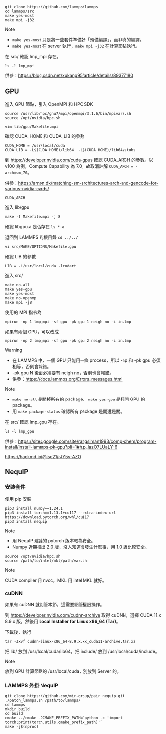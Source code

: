 ```
git clone https://github.com/lammps/lammps
cd lammps/src
make yes-most
make mpi -j32
```

> [!NOTE]
> - `make yes-most` 只是將一些套件準備好「預備編譯」，而非真的編譯。
> - `make yes-most` 在 server 執行，`make mpi -j32` 在計算節點執行。

在 src/ 確認 lmp_mpi 存在。

```
ls -l lmp_mpi
```

供參：https://blog.csdn.net/xukang95/article/details/89377180

## GPU

進入 GPU 節點，引入 OpenMPI 和 HPC SDK

```
source /usr/lib/hpc/gnu7/mpi/openmpi/3.1.6/bin/mpivars.sh
source /opt/nvidia/hpc.sh
```

```
vim lib/gpu/Makefile.mpi
```

確認 CUDA_HOME 和 CUDA_LIB 的參數

```
CUDA_HOME = /usr/local/cuda
CUDA_LIB = -L$(CUDA_HOME)/lib64  -L$(CUDA_HOME)/lib64/stubs
```

到 https://developer.nvidia.com/cuda-gpus 確認 CUDA_ARCH 的參數。以 v100 為例，Compute Capability 為 7.0，故取消註解 ```CUDA_ARCH = -arch=sm_70```。

供參：https://arnon.dk/matching-sm-architectures-arch-and-gencode-for-various-nvidia-cards/

```
CUDA_ARCH
```

進入 lib/gpu

```
make -f Makefile.mpi -j 8
```

確認 libgpu.a 是否存在 ```ls *.a```

退回到 LAMMPS 的根目錄 ```cd ../../```

```
vi src/MAKE/OPTIONS/Makefile.gpu
```

確認 LIB 的參數

```
LIB = -L/usr/local/cuda -lcudart
```

進入 src/

```
make no-all
make yes-gpu
make yes-most
make no-openmp
make mpi -j8
```

使用的 MPI 指令為
```
mpirun -np 1 lmp_mpi -sf gpu -pk gpu 1 neigh no -i in.lmp
```

如果有兩個 GPU，可以改成
```
mpirun -np 2 lmp_mpi -sf gpu -pk gpu 2 neigh no -i in.lmp
```

> [!WARNING]
> - 在 LAMMPS 中，一個 GPU 只能用一條 process，所以 -np 和 -pk gpu 必須相等，否則會報錯。
> - -pk gpu N 後面必須要有 neigh no，否則也會報錯。
> - 供參：https://docs.lammps.org/Errors_messages.html

> [!NOTE]
> - ```make no-all``` 是關掉所有的 package， ```make yes-gpu``` 是打開 GPU 的 package。
> - 用 ```make package-status``` 確認所有 package 是開還是關。

在 src/ 確認 lmp_gpu 存在。

```
ls -l lmp_gpu
```

供參：https://sites.google.com/site/rangsiman1993/comp-chem/program-install/install-lammps-pk-gpu?pli=1#h.p_lazO7LUaLY-6

https://hackmd.io/@isc21/rJY5v-AZO

## NequIP

### 安裝套件

使用 pip 安裝

```
pip3 install numpy==1.24.1
pip3 install torch==1.13.1+cu117 --extra-index-url https://download.pytorch.org/whl/cu117
pip3 install nequip
```

> [!NOTE]
> - 用 NequIP 建議的 pytorch 版本較為安全。
> - Numpy 近期推出 2.0 版，沒人知道會發生什麼事，用 1.0 版比較安全。

```
source /opt/nvidia/hpc.sh
source /path/to/intel/mkl/path/var.sh
```

> [!NOTE]
> CUDA compiler 用 nvcc，MKL 用 intel MKL 就好。

### cuDNN

如果有 cuDNN 就別管本節，這需要網管權限操作。

到 https://developer.nvidia.com/cudnn-archive 取得 cuDNN，選擇 CUDA 11.x 8.9.x 版，然後用 **Local Installer for Linux x86_64 (Tar)**。

下載後，執行

```
tar -Jxvf cudnn-linux-x86_64-8.9.x.xx_cuda11-archive.tar.xz
```

把 lib/ 放到 /usr/local/cuda/lib64，把 include/ 放到 /usr/local/cuda/include。

> [!NOTE]
> 放到 GPU 計算節點的 /usr/local/cuda，別放到 Server 的。

### LAMMPS 外掛 NequIP

```
git clone https://github.com/mir-group/pair_nequip.git
./patch_lammps.sh /path/to/lammps/
cd lammps
mkdir build
cd build
cmake ../cmake -DCMAKE_PREFIX_PATH=`python -c 'import torch;print(torch.utils.cmake_prefix_path)'`
make -j$(nproc)
```
